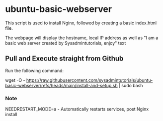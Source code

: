 # ubuntu-basic-webserver
This script is used to install Nginx, followed by creating a basic index.html file.

The webpage will display the hostname, local IP address as well as "I am a basic web server created by Sysadmintutorials, enjoy" text

## Pull and Execute straight from Github

Run the following command:

wget -O - https://raw.githubusercontent.com/sysadmintutorials/ubuntu-basic-webserver/refs/heads/main/install-and-setup.sh | sudo bash

### Note

NEEDRESTART_MODE=a - Automatically restarts services, post Nginx install
